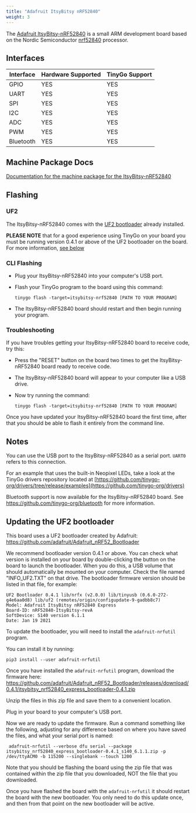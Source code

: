 ```yaml
---
title: "Adafruit ItsyBitsy nRF52840"
weight: 3
---
```


The [Adafruit ItsyBitsy-nRF52840](https://www.adafruit.com/product/4333) is a small ARM development board based on the Nordic Semiconductor [nrf52840](https://www.nordicsemi.com/eng/Products/nRF52840)  processor.

## Interfaces

| Interface | Hardware Supported | TinyGo Support |
| --------- | ------------- | ----- |
| GPIO      | YES | YES |
| UART      | YES | YES |
| SPI      | YES | YES |
| I2C      | YES | YES |
| ADC      | YES | YES |
| PWM      | YES | YES |
| Bluetooth      | YES | YES |

## Machine Package Docs

[Documentation for the machine package for the ItsyBitsy-nRF52840](../machine/itsybitsy-nrf52840)

## Flashing

### UF2

The ItsyBitsy-nRF52840 comes with the [UF2 bootloader](https://github.com/Microsoft/uf2) already installed.

**PLEASE NOTE** that for a good experience using TinyGo on your board you must be running version 0.4.1 or above of the UF2 bootloader on the board. For more information, [see below](#updating-the-uf2-bootloader)

### CLI Flashing

- Plug your ItsyBitsy-nRF52840 into your computer's USB port.
- Flash your TinyGo program to the board using this command:

    ```shell
    tinygo flash -target=itsybitsy-nrf52840 [PATH TO YOUR PROGRAM]
    ```

- The ItsyBitsy-nRF52840 board should restart and then begin running your program.

### Troubleshooting

If you have troubles getting your ItsyBitsy-nRF52840 board to receive code, try this:

- Press the "RESET" button on the board two times to get the ItsyBitsy-nRF52840 board ready to receive code.
- The ItsyBitsy-nRF52840 board will appear to your computer like a USB drive.
- Now try running the command:

    ```shell
    tinygo flash -target=itsybitsy-nrf52840 [PATH TO YOUR PROGRAM]
    ```

Once you have updated your ItsyBitsy-nRF52840 board the first time, after that you should be able to flash it entirely from the command line.

## Notes

You can use the USB port to the ItsyBitsy-nRF52840 as a serial port. `UART0` refers to this connection.

For an example that uses the built-in Neopixel LEDs, take a look at the TinyGo drivers repository located at [https://github.com/tinygo-org/drivers/tree/release/examples](https://github.com/tinygo-org/drivers)

Bluetooth support is now available for the ItsyBitsy-nRF52840 board. See https://github.com/tinygo-org/bluetooth for more information.

## Updating the UF2 bootloader

This board uses a UF2 bootloader created by Adafruit: https://github.com/adafruit/Adafruit_nRF52_Bootloader

We recommend bootloader version 0.4.1 or above. You can check what version is installed on your board by double-clicking the button on the board to launch the bootloader. When you do this, a USB volume that should automatically be mounted on your computer. Check the file named "INFO_UF2.TXT" on that drive. The bootloader firmware version should be listed in that file, for example:

```
UF2 Bootloader 0.4.1 lib/nrfx (v2.0.0) lib/tinyusb (0.6.0-272-g4e6aa0d8) lib/uf2 (remotes/origin/configupdate-9-gadbb8c7)
Model: Adafruit ItsyBitsy nRF52840 Express
Board-ID: nRF52840-ItsyBitsy-revA
SoftDevice: S140 version 6.1.1
Date: Jan 19 2021
```

To update the bootloader, you will need to install the `adafruit-nrfutil` program. 

You can install it by running:

```shell
pip3 install --user adafruit-nrfutil
```

Once you have installed the `adafruit-nrfutil` program, download the firmware here: 
https://github.com/adafruit/Adafruit_nRF52_Bootloader/releases/download/0.4.1/itsybitsy_nrf52840_express_bootloader-0.4.1.zip

Unzip the files in this zip file and save them to a convenient location. 

Plug in your board to your computer's USB port.

Now we are ready to update the firmware. Run a command something like the following, adjusting for any difference based on where you have saved the files, and what your serial port is named:

```shell
 adafruit-nrfutil --verbose dfu serial --package itsybitsy_nrf52840_express_bootloader-0.4.1_s140_6.1.1.zip -p /dev/ttyACM0 -b 115200 --singlebank --touch 1200
```

Note that you should be flashing the board using the zip file that was contained within the zip file that you downloaded, NOT the file that you downloaded.

Once you have flashed the board with the `adafruit-nrfutil` it should restart the board with the new bootloader. You only need to do this update once, and then from that point on the new bootloader will be active.
